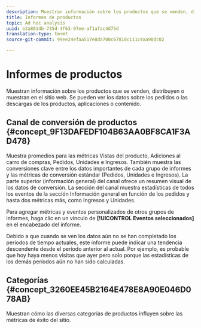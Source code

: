 ```yaml
---
description: Muestran información sobre los productos que se venden, distribuyen o muestran en el sitio web. Se pueden ver los datos sobre los pedidos o las descargas de los productos, aplicaciones o contenido.
title: Informes de productos
topic: Ad hoc analysis
uuid: e2a8814b-735d-4f63-97ee-af1afac4d75d
translation-type: tm+mt
source-git-commit: 99ee24efaa517e8da700c67818c111c4aa90dc02

---
```



# Informes de productos

Muestran información sobre los productos que se venden, distribuyen o muestran en el sitio web. Se pueden ver los datos sobre los pedidos o las descargas de los productos, aplicaciones o contenido.

## Canal de conversión de productos {#concept_9F13DAFEDF104B63AA0BF8CA1F3AD478}

Muestra promedios para las métricas Vistas del producto, Adiciones al carro de compras, Pedidos, Unidades e Ingresos. También muestra las conversiones clave entre los datos importantes de cada grupo de informes y las métricas de conversión estándar (Pedidos, Unidades e Ingresos). La parte superior (información general) del canal ofrece un resumen visual de los datos de conversión. La sección del canal muestra estadísticas de todos los eventos de la sección Información general en función de los pedidos y hasta dos métricas más, como Ingresos y Unidades.

<!-- 

c_reports_products_conv_funnel.xml

 -->

Para agregar métricas y eventos personalizados de otros grupos de informes, haga clic en un vínculo de **[!UICONTROL Eventos seleccionados]** en el encabezado del informe.

Debido a que cuando se ven los datos aún no se han completado los períodos de tiempo actuales, este informe puede indicar una tendencia descendente desde el período anterior al actual. Por ejemplo, es probable que hoy haya menos visitas que ayer pero solo porque las estadísticas de los demás períodos aún no han sido calculadas.

## Categorías {#concept_3260EE45B2164E478E8A90E046D078AB}

<!-- 

c_reports_categories.xml

 -->

Muestran cómo las diversas categorías de productos influyen sobre las métricas de éxito del sitio.
